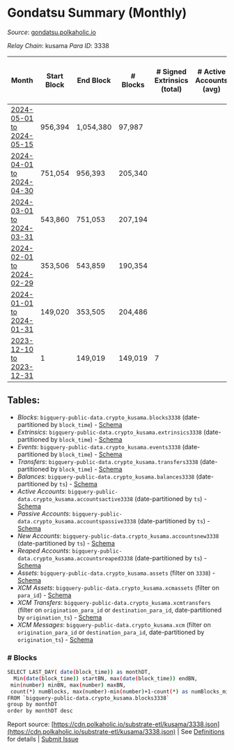 # Gondatsu Summary (Monthly)

_Source_: [gondatsu.polkaholic.io](https://gondatsu.polkaholic.io)

*Relay Chain*: kusama
*Para ID*: 3338



| Month | Start Block | End Block | # Blocks | # Signed Extrinsics (total) | # Active Accounts (avg) | # Addresses with Balances (max) | Issues |
| ----- | ----------- | --------- | -------- | --------------------------- | ----------------------- | ------------------------------- | ------ |
| [2024-05-01 to 2024-05-15](/kusama/3338-gondatsu/2024-05-31.md) | 956,394 | 1,054,380 | 97,987 |  |  | 2 | -   |   
| [2024-04-01 to 2024-04-30](/kusama/3338-gondatsu/2024-04-30.md) | 751,054 | 956,393 | 205,340 |  |  | 1 | -   |   
| [2024-03-01 to 2024-03-31](/kusama/3338-gondatsu/2024-03-31.md) | 543,860 | 751,053 | 207,194 |  |  | 1 | -   |   
| [2024-02-01 to 2024-02-29](/kusama/3338-gondatsu/2024-02-29.md) | 353,506 | 543,859 | 190,354 |  |  | 1 | -   |   
| [2024-01-01 to 2024-01-31](/kusama/3338-gondatsu/2024-01-31.md) | 149,020 | 353,505 | 204,486 |  |  | 1 | -   |   
| [2023-12-10 to 2023-12-31](/kusama/3338-gondatsu/2023-12-31.md) | 1 | 149,019 | 149,019 | 7 |  | 1 | -   |   

## Tables:

* _Blocks_: `bigquery-public-data.crypto_kusama.blocks3338` (date-partitioned by `block_time`) - [Schema](/schema/balances.json)
* _Extrinsics_: `bigquery-public-data.crypto_kusama.extrinsics3338` (date-partitioned by `block_time`) - [Schema](/schema/extrinsics.json)
* _Events_: `bigquery-public-data.crypto_kusama.events3338` (date-partitioned by `block_time`) - [Schema](/schema/events.json)
* _Transfers_: `bigquery-public-data.crypto_kusama.transfers3338` (date-partitioned by `block_time`) - [Schema](/schema/transfers.json)
* _Balances_: `bigquery-public-data.crypto_kusama.balances3338` (date-partitioned by `ts`) - [Schema](/schema/balances.json)
* _Active Accounts_: `bigquery-public-data.crypto_kusama.accountsactive3338` (date-partitioned by `ts`) - [Schema](/schema/accountsactive.json)
* _Passive Accounts_: `bigquery-public-data.crypto_kusama.accountspassive3338` (date-partitioned by `ts`) - [Schema](/schema/accountspassive.json)
* _New Accounts_: `bigquery-public-data.crypto_kusama.accountsnew3338` (date-partitioned by `ts`) - [Schema](/schema/accountsnew.json)
* _Reaped Accounts_: `bigquery-public-data.crypto_kusama.accountsreaped3338` (date-partitioned by `ts`) - [Schema](/schema/accountsreaped.json)
* _Assets_: `bigquery-public-data.crypto_kusama.assets` (filter on `3338`) - [Schema](/schema/assets.json)
* _XCM Assets_: `bigquery-public-data.crypto_kusama.xcmassets` (filter on `para_id`) - [Schema](/schema/xcmassets.json)
* _XCM Transfers_: `bigquery-public-data.crypto_kusama.xcmtransfers` (filter on `origination_para_id` or `destination_para_id`, date-partitioned by `origination_ts`) - [Schema](/schema/xcmtransfers.json)
* _XCM Messages_: `bigquery-public-data.crypto_kusama.xcm` (filter on `origination_para_id` or `destination_para_id`, date-partitioned by `origination_ts`) - [Schema](/schema/xcm.json)

### # Blocks
```bash
SELECT LAST_DAY( date(block_time)) as monthDT,
  Min(date(block_time)) startBN, max(date(block_time)) endBN, 
 min(number) minBN, max(number) maxBN, 
 count(*) numBlocks, max(number)-min(number)+1-count(*) as numBlocks_missing 
FROM `bigquery-public-data.crypto_kusama.blocks3338` 
group by monthDT 
order by monthDT desc
```


Report source: [https://cdn.polkaholic.io/substrate-etl/kusama/3338.json](https://cdn.polkaholic.io/substrate-etl/kusama/3338.json) | See [Definitions](/DEFINITIONS.md) for details | [Submit Issue](https://github.com/colorfulnotion/substrate-etl/issues)
